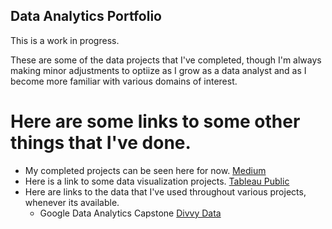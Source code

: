 ## Data Analytics Portfolio
This is a work in progress. 

These are some of the data projects that I've completed, though I'm always making minor adjustments to optiize as I grow as a data analyst and as I become more familiar with various domains of interest.   


# Here are some links to some other things that I've done.
* My completed projects can be seen here for now. [Medium](https://medium.com/@jackjoerobinson)
* Here is a link to some data visualization projects. [Tableau Public](https://public.tableau.com/app/profile/jack.robinson5140)
* Here are links to the data that I've used throughout various projects, whenever its available.
  - Google Data Analytics Capstone [Divvy Data](https://divvy-tripdata.s3.amazonaws.com/index.html)

